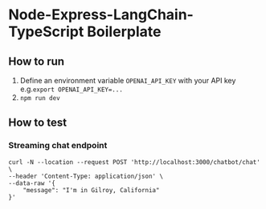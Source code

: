 # Node-Express-LangChain-TypeScript Boilerplate

## How to run
1. Define an environment variable `OPENAI_API_KEY` with your API key e.g.`export OPENAI_API_KEY=...`
2. `npm run dev`

## How to test

### Streaming chat endpoint
```
curl -N --location --request POST 'http://localhost:3000/chatbot/chat' \
--header 'Content-Type: application/json' \
--data-raw '{
    "message": "I'm in Gilroy, California"
}'
```
